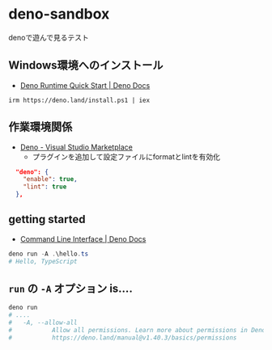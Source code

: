 # deno-sandbox

denoで遊んで見るテスト

## Windows環境へのインストール

- [Deno Runtime Quick Start | Deno Docs](https://docs.deno.com/runtime/manual)

```
irm https://deno.land/install.ps1 | iex
```

## 作業環境関係

- [Deno - Visual Studio Marketplace](https://marketplace.visualstudio.com/items?itemName=denoland.vscode-deno)
  - プラグインを追加して設定ファイルにformatとlintを有効化

```json
  "deno": {
    "enable": true,
    "lint": true
  },
```

## getting started

- [Command Line Interface | Deno Docs](https://docs.deno.com/runtime/manual/getting_started/command_line_interface)

```powershell
deno run -A .\hello.ts
# Hello, TypeScript
```

## `run` の `-A` オプション is....

```powershell
deno run
# ....
#   -A, --allow-all
#           Allow all permissions. Learn more about permissions in Deno:
#           https://deno.land/manual@v1.40.3/basics/permissions
```
